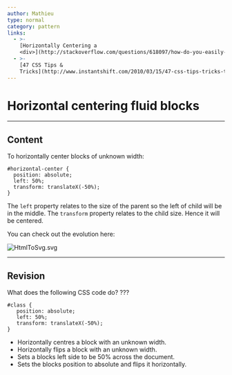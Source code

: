 ```yaml
---
author: Mathieu
type: normal
category: pattern
links:
  - >-
    [Horizontally Centering a
    <div>](http://stackoverflow.com/questions/618097/how-do-you-easily-horizontally-center-a-div-using-css){website}
  - >-
    [47 CSS Tips &
    Tricks](http://www.instantshift.com/2010/03/15/47-css-tips-tricks-to-take-your-site-to-the-next-level/){website}
---
```


# Horizontal centering fluid blocks


---

## Content

To horizontally center blocks of unknown width:

```plain-text
#horizontal-center {
  position: absolute;
  left: 50%;
  transform: translateX(-50%);
}
```

The `left` property relates to the size of the parent so the left of child will be in the middle. The `transform` property relates to the child size. Hence it will be centered.

You can check out the evolution here:

![HtmlToSvg.svg](https://img.enkipro.com/ff255695f9032f0cff8fb0417b180705.png)


---

## Revision

What does the following CSS code do? ???

```plain-text
#class {
   position: absolute;
   left: 50%;
   transform: translateX(-50%);
}
```

- Horizontally centres a block with an unknown width.
- Horizontally flips a block with an unknown width.
- Sets a blocks left side to be 50% across the document.
- Sets the blocks position to absolute and flips it horizontally.
